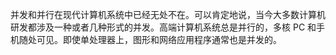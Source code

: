 并发和并行在现代计算机系统中已经无处不在。可以肯定地说，当今大多数计算机研发都涉及一种或者几种形式的并发。高端计算机系统总是并行的，多核 PC 和手机随处可见。即使单处理器上，图形和网络应用程序通常也是并发的。